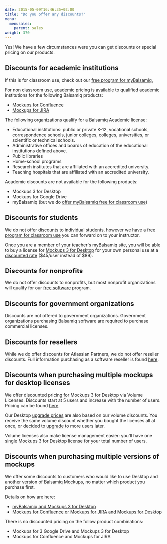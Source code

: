 ```yaml
---
date: 2015-05-09T16:46:35+02:00
title: "Do you offer any discounts?"
menu:
  menusales:
    parent: sales
weight: 370
---
```


Yes! We have a few circumstances were you can get discounts or special pricing on our products.

## Discounts for academic institutions

If this is for classroom use, check out our [free program for myBalsamiq.](https://balsamiq.com/free)

For non classroom use, academic pricing is available to qualified academic institutions for the following Balsamiq products:

*   [Mockups for Confluence](https://balsamiq.com/buy/#c)
*   [Mockups for JIRA](https://balsamiq.com/buy/#j)

The following organizations qualify for a Balsamiq Academic license:

*   Educational institutions: public or private K-12, vocational schools, correspondence schools, junior colleges, colleges, universities, or scientific or technical schools.
*   Administrative offices and boards of education of the educational institutions defined above.
*   Public libraries
*   Home-school programs
*   Research institutes that are affiliated with an accredited university.
*   Teaching hospitals that are affiliated with an accredited university.

Academic discounts are not available for the following products:

*   Mockups 3 for Desktop
*   Mockups for Google Drive
*   myBalsamiq (but we do [offer myBalsamiq free for classroom use](https://balsamiq.com/free))

## Discounts for students

We do not offer discounts to individual students, however we have a [free program for classroom use](https://balsamiq.com/free) you can forward on to your instructor.

Once you are a member of your teacher's myBalsamiq site, you will be able to buy a license for [Mockups 3 for Desktop](https://balsamiq.com/products/mockups/) for your own personal use at a [discounted rate](/mybalsamiq/classroom/#helping-your-students-purchase-mockups-for-desktop-at-a-discounted-price) ($45/user instead of $89).

## Discounts for nonprofits

We do not offer discounts to nonprofits, but most nonprofit organizations will qualify for our [free software](https://balsamiq.com/free) program.

## Discounts for government organizations

Discounts are not offered to government organizations. Government organizations purchasing Balsamiq software are required to purchase commercial licenses.

## Discounts for resellers

While we do offer discounts for Atlassian Partners, we do not offer reseller discounts. Full information purchasing as a software reseller is found [here](/sales/resellers/).

## Discounts when purchasing multiple mockups for desktop licenses

We offer discounted pricing for Mockups 3 for Desktop via Volume Licenses. Discounts start at 5 users and increase with the number of users. Pricing can be found [here](https://balsamiq.com/buy/#dv).

Our Desktop [upgrade prices](https://balsamiq.com/buy/desktopupgrades/) are also based on our volume discounts. You receive the same volume discount whether you bought the licenses all at once, or decided to [upgrade](/sales/upgrades/) to more users later.

Volume licenses also make license management easier: you'll have one single Mockups 3 for Desktop license for your total number of users.

## Discounts when purchasing multiple versions of mockups

We offer some discounts to customers who would like to use Desktop and another version of Balsamiq Mockups, no matter which product you purchase first.

Details on how are here:

*   [myBalsamiq and Mockups 3 for Desktop](/mybalsamiq/mybanddesktop/#savings-when-using-both-versions)
*   [Mockups for Confluence or Mockups for JIRA and Mockups for Desktop](/sales/atlassianplugindiscounts/)

There is no discounted pricing on the follow product combinations:

*   Mockups for 3 Google Drive and Mockups 3 for Desktop
*   Mockups for Confluence and Mockups for JIRA